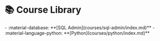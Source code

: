 # 📚 Course Library

<div class="grid cards" markdown>
- :material-database: **[SQL Admin](courses/sql-admin/index.md)**
- :material-language-python: **[Python](courses/python/index.md)**
</div>
